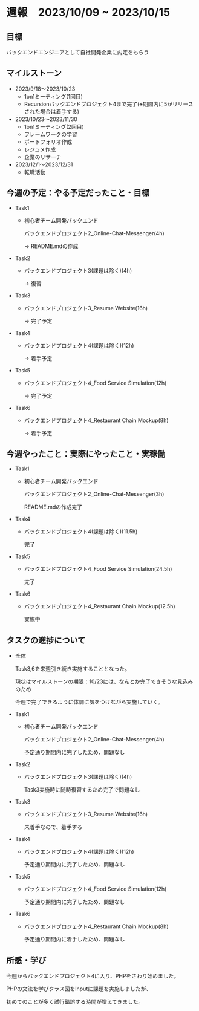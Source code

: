 # 週報　2023/10/09 ~ 2023/10/15

## 目標
バックエンドエンジニアとして自社開発企業に内定をもらう

## マイルストーン
- 2023/9/18〜2023/10/23
    - 1on1ミーティング(1回目)
    - Recursionバックエンドプロジェクト4まで完了(※期間内に5がリリースされた場合は着手する)
- 2023/10/23〜2023/11/30
    - 1on1ミーティング(2回目)
    - フレームワークの学習
    - ポートフォリオ作成
    - レジュメ作成
    - 企業のリサーチ
- 2023/12/1〜2023/12/31
    - 転職活動

## 今週の予定：やる予定だったこと・目標
- Task1
    - 初心者チーム開発バックエンド

        バックエンドプロジェクト2_Online-Chat-Messenger(4h)
        
        → README.mdの作成

- Task2
    - バックエンドプロジェクト3(課題は除く)(4h)

        → 復習

- Task3
    - バックエンドプロジェクト3_Resume Website(16h)

        → 完了予定

- Task4
    - バックエンドプロジェクト4(課題は除く)(12h)

        → 着手予定

- Task5
    - バックエンドプロジェクト4_Food Service Simulation(12h)

        → 完了予定

- Task6
    - バックエンドプロジェクト4_Restaurant Chain Mockup(8h)

        → 着手予定

## 今週やったこと：実際にやったこと・実稼働
- Task1
    - 初心者チーム開発バックエンド

        バックエンドプロジェクト2_Online-Chat-Messenger(3h)
        
        README.mdの作成完了

- Task4
    - バックエンドプロジェクト4(課題は除く)(11.5h)

        完了

- Task5
    - バックエンドプロジェクト4_Food Service Simulation(24.5h)

        完了

- Task6
    - バックエンドプロジェクト4_Restaurant Chain Mockup(12.5h)

        実施中

## タスクの進捗について
- 全体

    Task3,6を来週引き続き実施することとなった。

    現状はマイルストーンの期限：10/23には、なんとか完了できそうな見込みのため

    今週で完了できるように体調に気をつけながら実施していく。

- Task1
    - 初心者チーム開発バックエンド

        バックエンドプロジェクト2_Online-Chat-Messenger(4h)
        
        予定通り期間内に完了したため、問題なし

- Task2
    - バックエンドプロジェクト3(課題は除く)(4h)

        Task3実施時に随時復習するため完了で問題なし

- Task3
    - バックエンドプロジェクト3_Resume Website(16h)

        未着手なので、着手する

- Task4
    - バックエンドプロジェクト4(課題は除く)(12h)

        予定通り期間内に完了したため、問題なし

- Task5
    - バックエンドプロジェクト4_Food Service Simulation(12h)

        予定通り期間内に完了したため、問題なし

- Task6
    - バックエンドプロジェクト4_Restaurant Chain Mockup(8h)

        予定通り期間内に着手したため、問題なし

## 所感・学び
今週からバックエンドプロジェクト4に入り、PHPをさわり始めました。

PHPの文法を学びクラス図をInputに課題を実施しましたが、

初めてのことが多く試行錯誤する時間が増えてきました。
